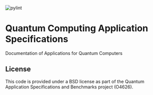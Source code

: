 ![pylint](https://img.shields.io/badge/PyLint-9.65-yellow?logo=python&logoColor=white)
# Quantum Computing Application Specifications

Documentation of Applications for Quantum Computers


## License

This code is provided under a BSD license as part of the Quantum Application Specifications and Benchmarks project (O4626).
